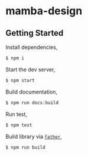 # mamba-design

## Getting Started

Install dependencies,

```bash
$ npm i
```

Start the dev server,

```bash
$ npm start
```

Build documentation,

```bash
$ npm run docs:build
```

Run test,

```bash
$ npm test
```

Build library via [`father`](https://github.com/umijs/father),

```bash
$ npm run build
```

